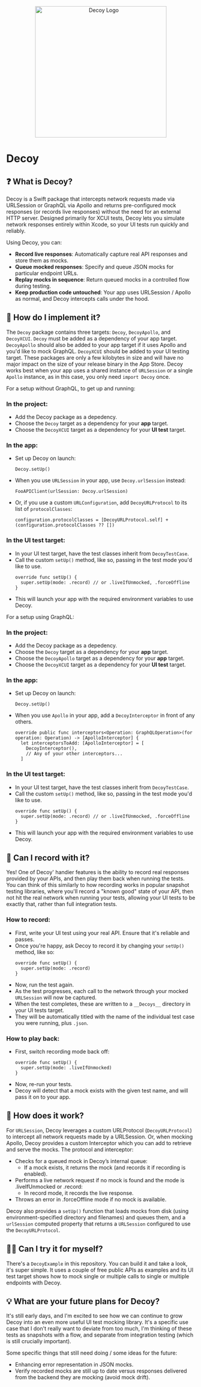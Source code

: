 <div align="center">
  <img src="https://github.com/user-attachments/assets/47cf7f03-053b-4762-bb67-2831944cfc0d" width="350" alt="Decoy Logo">
</div>

# Decoy

## ❓ What is Decoy?

Decoy is a Swift package that intercepts network requests made via URLSession or GraphQL via Apollo and returns pre-configured mock responses (or records live responses) without the need for an external HTTP server. Designed primarily for XCUI tests, Decoy lets you simulate network responses entirely within Xcode, so your UI tests run quickly and reliably.

Using Decoy, you can:
* **Record live responses**: Automatically capture real API responses and store them as mocks.
* **Queue mocked responses**: Specify and queue JSON mocks for particular endpoint URLs.
* **Replay mocks in sequence**: Return queued mocks in a controlled flow during testing.
* **Keep production code untouched**: Your app uses URLSession / Apollo as normal, and Decoy intercepts calls under the hood.

## 🧱 How do I implement it?

The `Decoy` package contains three targets: `Decoy`, `DecoyApollo`, and `DecoyXCUI`. `Decoy` must be added as a dependency of your app target. `DecoyApollo` should also be added to your app target if it uses Apollo and you'd like to mock GraphQL. `DecoyXCUI` should be added to your UI testing target. These packages are only a few kilobytes in size and will have no major impact on the size of your release binary in the App Store. Decoy works best when your app uses a shared instance of `URLSession` or a single `Apollo` instance, as in this case, you only need `import Decoy` once.

For a setup without GraphQL, to get up and running:

### In the project:
* Add the Decoy package as a depedency.
* Choose the `Decoy` target as a dependency for your **app** target.
* Choose the `DecoyXCUI` target as a dependency for your **UI test** target.

### In the app:
* Set up Decoy on launch:
  ```
  Decoy.setUp()
  ```
* When you use `URLSession` in your app, use `Decoy.urlSession` instead:
  ```
  FooAPIClient(urlSession: Decoy.urlSession)
  ```
* Or, if you use a custom `URLConfiguration`, add `DecoyURLProtocol` to its list of `protocolClasses`:
  ```
  configuration.protocolClasses = [DecoyURLProtocol.self] + (configuration.protocolClasses ?? [])
  ```

### In the UI test target:
* In your UI test target, have the test classes inherit from `DecoyTestCase`.
* Call the custom `setUp()` method, like so, passing in the test mode you'd like to use.
  ```
  override func setUp() {
    super.setUp(mode: .record) // or .liveIfUnmocked, .forceOffline
  }
  ```
* This will launch your app with the required environment variables to use Decoy.

For a setup using GraphQL:

### In the project:
* Add the Decoy package as a depedency.
* Choose the `Decoy` target as a dependency for your **app** target.
* Choose the `DecoyApollo` target as a dependency for your **app** target.
* Choose the `DecoyXCUI` target as a dependency for your **UI test** target.

### In the app:
* Set up Decoy on launch:
  ```
  Decoy.setUp()
  ```
* When you use `Apollo` in your app, add a `DecoyInterceptor` in front of any others.
  ```
  override public func interceptors<Operation: GraphQLOperation>(for operation: Operation) -> [ApolloInterceptor] {
    let interceptorsToAdd: [ApolloInterceptor] = [
      DecoyInterceptor(),
      // Any of your other interceptors...
    ]
  ```

### In the UI test target:
* In your UI test target, have the test classes inherit from `DecoyTestCase`.
* Call the custom `setUp()` method, like so, passing in the test mode you'd like to use.
  ```
  override func setUp() {
    super.setUp(mode: .record) // or .liveIfUnmocked, .forceOffline
  }
  ```
* This will launch your app with the required environment variables to use Decoy.


## 🔴 Can I record with it?

Yes! One of Decoy' handier features is the ability to record real responses provided by your APIs, and then play them back when running the tests. You can think of this similarly to how recording works in popular snapshot testing libraries, where you'll record a "known good" state of your API, then not hit the real network when running your tests, allowing your UI tests to be exactly that, rather than full integration tests.

### How to record:
* First, write your UI test using your real API. Ensure that it's reliable and passes.
* Once you're happy, ask Decoy to record it by changing your `setUp()` method, like so:
  ```
  override func setUp() {
    super.setUp(mode: .record)
  }
  ```
* Now, run the test again.
* As the test progresses, each call to the network through your mocked `URLSession` will now be captured.
* When the test completes, these are written to a `__Decoys__` directory in your UI tests target.
* They will be automatically titled with the name of the individual test case you were running, plus `.json`.

### How to play back:
* First, switch recording mode back off:
  ```
  override func setUp() {
    super.setUp(mode: .liveIfUnmocked)
  }
  ```
* Now, re-run your tests.
* Decoy will detect that a mock exists with the given test name, and will pass it on to your app.

## 🔨 How does it work?

For `URLSession`, Decoy leverages a custom URLProtocol (`DecoyURLProtocol`) to intercept all network requests made by a URLSession. Or, when mocking Apollo, Decoy provides a custom Interceptor which you can add to retrieve and serve the mocks. The protocol and interceptor:
* Checks for a queued mock in Decoy’s internal queue:
  * If a mock exists, it returns the mock (and records it if recording is enabled).
* Performs a live network request if no mock is found and the mode is .liveIfUnmocked or .record:
  * In record mode, it records the live response.
* Throws an error in .forceOffline mode if no mock is available.

Decoy also provides a `setUp()` function that loads mocks from disk (using environment-specified directory and filenames) and queues them, and a `urlSession` computed property that returns a `URLSession` configured to use the `DecoyURLProtocol`.

## 👩‍💻 Can I try it for myself?

There's a `DecoyExample` in this repository. You can build it and take a look, it's super simple. It uses a couple of free public APIs as examples and its UI test target shows how to mock single or multiple calls to single or multiple endpoints with Decoy.

## 💡 What are your future plans for Decoy?

It's still early days, and I'm excited to see how we can continue to grow Decoy into an even more useful UI test mocking library. It's a specific use case that I don't really want to deviate from too much, I'm thinking of these tests as snapshots with a flow, and separate from integration testing (which is still crucially important).

Some specific things that still need doing / some ideas for the future:
* Enhancing error representation in JSON mocks.
* Verify recorded mocks are still up to date versus responses delivered from the backend they are mocking (avoid mock drift).
